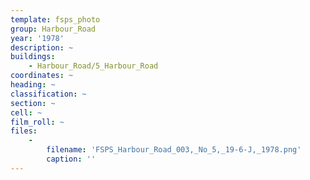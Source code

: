 ```yaml
---
template: fsps_photo
group: Harbour_Road
year: '1978'
description: ~
buildings:
    - Harbour_Road/5_Harbour_Road
coordinates: ~
heading: ~
classification: ~
section: ~
cell: ~
film_roll: ~
files:
    -
        filename: 'FSPS_Harbour_Road_003,_No_5,_19-6-J,_1978.png'
        caption: ''
---
```

